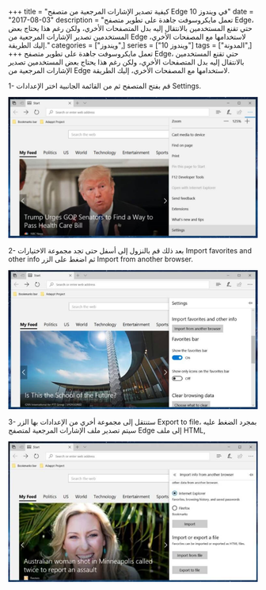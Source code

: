 +++
title = "كيفية تصدير الإشارات المرجعية من متصفح Edge في ويندوز 10"
date = "2017-08-03"
description = "تعمل مايكروسوفت جاهدة على تطوير متصفح Edge، حتي تقنع المستخدمين بالانتقال إليه بدل المتصفحات الأخري، ولكن رغم هذا يحتاج بعض المستخدمين تصدير الإشارات المرجعية من Edge لاستخدامها مع المصفحات الأخري، إليك الطريقة."
categories = ["ويندوز",]
series = ["ويندوز 10"]
tags = ["المدونة",]
+++
تعمل مايكروسوفت جاهدة على تطوير متصفح Edge، حتي تقنع المستخدمين بالانتقال إليه بدل المتصفحات الأخري، ولكن رغم هذا يحتاج بعض المستخدمين تصدير الإشارات المرجعية من Edge لاستخدامها مع المصفحات الأخري، إليك الطريقة.

1- قم بفتح المتصفح ثم من القائمة الجانبية اختر الإعدادات Settings.

![img](images/1.jpg)

2- بعد ذلك قم بالنزول إلى أسفل حتى تجد مجموعة الاختيارات Import favorites and other info ثم اضغط على الزر Import from another browser.

![img](images/2.jpg)

3- ستنتقل إلى مجموعة أخري من الإعدادات بها الزر Export to file، بمجرد الضغط عليه سيتم تصدير ملف الإشارات المرجعية لمتصفح Edge إلى ملف HTML,

![img](images/3.jpg)

